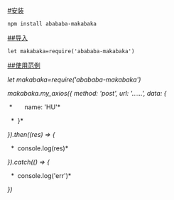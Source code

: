 <u>#安装</u>

```
npm install abababa-makabaka
```

<u>##导入</u>

```
let makabaka=require('abababa-makabaka')
```

<u>##使用范例</u>

*let makabaka=require('abababa-makabaka')*

*makabaka.my_axios({ method: 'post', url: '......', data: {*

 *       name: 'HU'*

  *  }*

*}).then((res) => {*

  *  console.log(res)*

*}).catch(() => {*

  *  console.log('err')*

*})*
